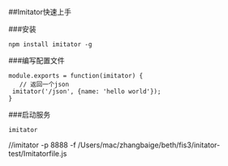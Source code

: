 ##Imitator快速上手

###安装

	npm install imitator -g

###编写配置文件

	module.exports = function(imitator) {
 	   // 返回一个json
   	 imitator('/json', {name: 'hello world'});
	}

###启动服务

	imitator
 //imitator -p 8888 -f /Users/mac/zhangbaige/beth/fis3/initator-test/Imitatorfile.js 
